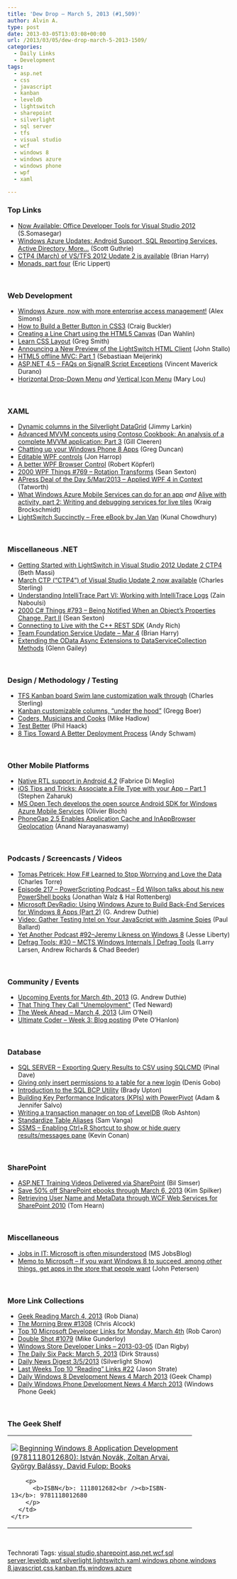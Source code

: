 ```yaml
---
title: 'Dew Drop – March 5, 2013 (#1,509)'
author: Alvin A.
type: post
date: 2013-03-05T13:03:08+00:00
url: /2013/03/05/dew-drop-march-5-2013-1509/
categories:
  - Daily Links
  - Development
tags:
  - asp.net
  - css
  - javascript
  - kanban
  - leveldb
  - lightswitch
  - sharepoint
  - silverlight
  - sql server
  - tfs
  - visual studio
  - wcf
  - windows 8
  - windows azure
  - windows phone
  - wpf
  - xaml

---
```

### <a name="top"></a>Top Links

  * <a href="http://blogs.msdn.com/b/somasegar/archive/2013/03/04/now-available-office-developer-tools-for-visual-studio-2012.aspx" target="_blank">Now Available: Office Developer Tools for Visual Studio 2012</a> (S.Somasegar)
  * <a href="http://weblogs.asp.net/scottgu/archive/2013/03/04/windows-azure-updates-android-support-sql-reporting-services-active-directory-more.aspx" target="_blank">Windows Azure Updates: Android Support, SQL Reporting Services, Active Directory, More…</a> (Scott Guthrie)
  * <a href="http://blogs.msdn.com/b/bharry/archive/2013/03/04/ctp4-march-of-vs-tfs-2012-update-2-is-available.aspx" target="_blank">CTP4 (March) of VS/TFS 2012 Update 2 is available</a> (Brian Harry)
  * <a href="http://ericlippert.com/2013/03/04/monads-part-four/?utm_source=rss&utm_medium=rss&utm_campaign=monads-part-four" target="_blank">Monads, part four</a> (Eric Lippert)

&#160;

### <a name="web"></a>Web Development

  * <a href="http://blogs.msdn.com/b/windowsazure/archive/2013/03/04/more-identity-and-access-management-improvements-in-windows-azure.aspx" target="_blank">Windows Azure, now with more enterprise access management!</a> (Alex Simons)
  * <a href="http://www.sitepoint.com/build-a-better-button-in-css3/" target="_blank">How to Build a Better Button in CSS3</a> (Craig Buckler)
  * <a href="http://blog.pluralsight.com/2013/03/04/creating-a-line-chart-using-the-html-5-canvas/" target="_blank">Creating a Line Chart using the HTML5 Canvas</a> (Dan Wahlin)
  * <a href="http://weblog.bocoup.com/introducing-learnlayout" target="_blank">Learn CSS Layout</a> (Greg Smith)
  * <a href="http://blogs.msdn.com/b/lightswitch/archive/2013/03/04/announcing-a-new-preview-of-the-lightswitch-html-client.aspx" target="_blank">Announcing a New Preview of the LightSwitch HTML Client</a> (John Stallo)
  * <a href="http://www.codeproject.com/Articles/556537/HTML5-offline-MVC-Part-1" target="_blank">HTML5 offline MVC: Part 1</a> (Sebastiaan Meijerink)
  * <a href="http://geekswithblogs.net/dotNETvinz/archive/2013/03/05/asp.net-4.5---faqs-on-signalr-script-exceptions.aspx" target="_blank">ASP.NET 4.5 &#8211; FAQs on SignalR Script Exceptions</a> (Vincent Maverick Durano)
  * <a href="http://tympanus.net/codrops/2013/03/05/horizontal-drop-down-menu/" target="_blank">Horizontal Drop-Down Menu</a> _and_ <a href="http://tympanus.net/codrops/2013/03/05/vertical-icon-menu/" target="_blank">Vertical Icon Menu</a> (Mary Lou)

&#160;

### <a name="silverlight"></a>XAML

  * <a href="http://jimmylarkin.net/post.aspx?id=a8ae3f9c-8e1b-42e2-813e-e515a7492cea" target="_blank">Dynamic columns in the Silverlight DataGrid</a> (Jimmy Larkin)
  * <a href="http://www.silverlightshow.net/items/Advanced-MVVM-concepts-using-Contoso-Cookbook-An-analysis-of-a-complete-MVVM-application-Part-3.aspx" target="_blank">Advanced MVVM concepts using Contoso Cookbook: An analysis of a complete MVVM application: Part 3</a> (Gill Cleeren)
  * <a href="http://channel9.msdn.com/coding4fun/blog/Chatting-up-your-Windows-Phone-8-Apps" target="_blank">Chatting up your Windows Phone 8 Apps</a> (Greg Duncan)
  * <a href="http://fsharpnews.blogspot.com/2013/03/editable-wpf-controls.html" target="_blank">Editable WPF controls</a> (Jon Harrop)
  * <a href="http://www.codeproject.com/Articles/555302/A-better-WPF-Browser-Control" target="_blank">A better WPF Browser Control</a> (Robert Köpferl)
  * <a href="http://wpf.2000things.com/2013/03/05/769-rotation-transforms/" target="_blank">2000 WPF Things #769 – Rotation Transforms</a> (Sean Sexton)
  * <a href="http://geekswithblogs.net/TATWORTH/archive/2013/03/05/apress-deal-of-the-day-5mar2013---applied-wpf-4-again.aspx" target="_blank">APress Deal of the Day 5/Mar/2013 &#8211; Applied WPF 4 in Context</a> (Tatworth)
  * <a href="http://kraigbrockschmidt.com/blog/?p=489" target="_blank">What Windows Azure Mobile Services can do for an app</a> _and_ <a href="http://blogs.msdn.com/b/windowsappdev/archive/2013/03/04/alive-with-activity-part-2-writing-and-debugging-services-for-live-tiles.aspx" target="_blank">Alive with activity, part 2: Writing and debugging services for live tiles</a> (Kraig Brockschmidt)
  * <a href="http://feedproxy.google.com/~r/kunal2383/~3/K0QGhqgXi3U/lightswitch-succinctly-free-ebook.html" target="_blank">LightSwitch Succinctly &#8211; Free eBook by Jan Van</a> (Kunal Chowdhury)

&#160;

### <a name="dotnet"></a>Miscellaneous .NET

  * <a href="http://blogs.msdn.com/b/bethmassi/archive/2013/03/04/getting-started-with-lightswitch-in-visual-studio-2012-update-2-ctp4.aspx" target="_blank">Getting Started with LightSwitch in Visual Studio 2012 Update 2 CTP4</a> (Beth Massi)
  * <a href="http://blogs.msdn.com/b/visualstudioalm/archive/2013/03/04/march-ctp-of-visual-studio-update-2.aspx" target="_blank">March CTP (“CTP4”) of Visual Studio Update 2 now available</a> (Charles Sterling)
  * <a href="http://feedproxy.google.com/~r/zainnab/~3/afJ6B3Hyllo/understanding-intellitrace-part-vi-working-with-intellitrace-logs.aspx" target="_blank">Understanding IntelliTrace Part VI: Working with IntelliTrace Logs</a> (Zain Naboulsi)
  * <a href="http://csharp.2000things.com/2013/03/05/793-being-notified-when-an-objects-properties-change-part-ii/" target="_blank">2000 C# Things #793 – Being Notified When an Object’s Properties Change, Part II</a> (Sean Sexton)
  * <a href="http://blogs.msdn.com/b/vcblog/archive/2013/03/04/test.aspx" target="_blank">Connecting to Live with the C++ REST SDK</a> (Andy Rich)
  * <a href="http://blogs.msdn.com/b/bharry/archive/2013/03/04/team-foundation-service-update-mar-4.aspx" target="_blank">Team Foundation Service Update – Mar 4</a> (Brian Harry)
  * <a href="http://blogs.msdn.com/b/writingdata_services/archive/2013/03/04/extending-the-odata-async-extensions-to-dataservicecollection-lt-t-gt-methods.aspx" target="_blank">Extending the OData Async Extensions to DataServiceCollection<T> Methods</a> (Glenn Gailey)

&#160;

### <a name="design"></a>Design / Methodology / Testing

  * <a href="http://blogs.msdn.com/b/visualstudioalm/archive/2013/03/05/tfs-kanban-board-swim-lane-customization-walk-through.aspx" target="_blank">TFS Kanban board Swim lane customization walk through</a> (Charles Sterling)
  * <a href="http://blogs.msdn.com/b/visualstudioalm/archive/2013/03/04/kanban-customizable-columns-under-the-hood.aspx" target="_blank">Kanban customizable columns, “under the hood”</a> (Gregg Boer)
  * <a href="http://feedproxy.google.com/~r/CodeRant/~3/1_tUiKiAwP8/coders-musicians-and-cooks.html" target="_blank">Coders, Musicians and Cooks</a> (Mike Hadlow)
  * <a href="http://feeds.haacked.com/~r/haacked/~3/QbKTk6IQAjg/test-better.aspx" target="_blank">Test Better</a> (Phil Haack)
  * <a href="http://www.schwammysays.net/8-tips-toward-a-better-deployment-process/" target="_blank">8 Tips Toward A Better Deployment Process</a> (Andy Schwam)

&#160;

### <a name="mobile"></a>Other Mobile Platforms

  * <a href="http://feedproxy.google.com/~r/blogspot/hsDu/~3/4ew2LaCFOMg/native-rtl-support-in-android-42.html" target="_blank">Native RTL support in Android 4.2</a> (Fabrice Di Meglio)
  * <a href="http://www.infragistics.com/community/blogs/stevez/archive/2013/03/04/associate-a-file-type-with-your-ios-application.aspx" target="_blank">iOS Tips and Tricks: Associate a File Type with your App &#8211; Part 1</a> (Stephen Zaharuk)
  * <a href="http://blogs.msdn.com/b/interoperability/archive/2013/03/04/ms-open-tech-develops-the-open-source-android-sdk-for-windows-azure-mobile-services.aspx" target="_blank">MS Open Tech develops the open source Android SDK for Windows Azure Mobile Services</a> (Olivier Bloch)
  * <a href="http://www.infoq.com/news/2013/03/phone-gap" target="_blank">PhoneGap 2.5 Enables Application Cache and InAppBrowser Geolocation</a> (Anand Narayanaswamy)

&#160;

### <a name="podcasts"></a>Podcasts / Screencasts / Videos

  * <a href="http://channel9.msdn.com/posts/Tomas-Petricek-How-F-Learned-to-Stop-Worrying-and-Love-the-Data" target="_blank">Tomas Petricek: How F# Learned to Stop Worrying and Love the Data</a> (Charles Torre)
  * <a href="http://feedproxy.google.com/~r/Powerscripting/~3/SAFw0HWrUe8/episode-217-power-scripting-podcast-ed-wilson-talks-about-his-new-power-shell-books" target="_blank">Episode 217 &#8211; PowerScripting Podcast &#8211; Ed Wilson talks about his new PowerShell books</a> (Jonathan Walz & Hal Rottenberg)
  * <a href="http://feeds.devhammer.net/~r/devhammer/~3/Of24cyu9ojk/microsoft-devradio-using-windows-azure-to-build-back-end-services-for-windows-8-apps-part-2" target="_blank">Microsoft DevRadio: Using Windows Azure to Build Back-End Services for Windows 8 Apps (Part 2)</a> (G. Andrew Duthie)
  * <a href="http://blog.pluralsight.com/2013/03/04/video-gather-testing-intel-on-your-javascript-with-jasmine-spies/" target="_blank">Video: Gather Testing Intel on Your JavaScript with Jasmine Spies</a> (Paul Ballard)
  * <a href="http://feedproxy.google.com/~r/JesseLiberty-SilverlightGeek/~3/ko-9-c1faBY/" target="_blank">Yet Another Podcast #92–Jeremy Likness on Windows 8</a> (Jesse Liberty)
  * <a href="http://channel9.msdn.com/Shows/Defrag-Tools/DefragTools30" target="_blank">Defrag Tools: #30 &#8211; MCTS Windows Internals | Defrag Tools</a> (Larry Larsen, Andrew Richards & Chad Beeder)

&#160;

### <a name="events"></a>Community / Events

  * <a href="http://feeds.devhammer.net/~r/devhammer/~3/_eataycW9f4/upcoming-events-for-march-4th-2013" target="_blank">Upcoming Events for March 4th, 2013</a> (G. Andrew Duthie)
  * <a href="http://blogs.tedneward.com/2013/03/05/That+Thing+They+Call+Unemployment.aspx" target="_blank">That Thing They Call "Unemployment"</a> (Ted Neward)
  * <a href="http://blogs.msdn.com/b/jimoneil/archive/2013/03/04/the-week-ahead-march-4-2013.aspx" target="_blank">The Week Ahead – March 4, 2013</a> (Jim O&#8217;Neil)
  * <a href="http://peteohanlon.wordpress.com/2013/03/04/ultimate-coder-week-3-blog-posting/" target="_blank">Ultimate Coder – Week 3: Blog posting</a> (Pete O’Hanlon)

&#160;

### <a name="sql"></a>Database

  * <a href="http://blog.sqlauthority.com/2013/03/05/sql-server-exporting-query-results-to-csv-using-sqlcmd/" target="_blank">SQL SERVER – Exporting Query Results to CSV using SQLCMD</a> (Pinal Dave)
  * <a href="http://blogs.lessthandot.com/index.php/DataMgmt/DBAdmin/MSSQLServerAdmin/giving-only-insert-permissions-to" target="_blank">Giving only insert permissions to a table for a new login</a> (Denis Gobo)
  * <a href="http://www.sqlservercentral.com/blogs/salvoz-sql/2013/03/04/introduction-to-the-sql-bcp-utility/" target="_blank">Introduction to the SQL BCP Utility</a> (Brady Upton)
  * <a href="http://feedproxy.google.com/~r/MSSQLTips-LatestSqlServerTips/~3/Q4XlrHIJ0lU/tip.asp" target="_blank">Building Key Performance Indicators (KPIs) with PowerPivot</a> (Adam & Jennifer Salvo)
  * <a href="http://feedproxy.google.com/~r/RobAshton/~3/L6aqvJPcgxQ/writing-a-transaction-manager-on-top-of-leveldb.html" target="_blank">Writing a transaction manager on top of LevelDB</a> (Rob Ashton)
  * <a href="http://blogs.lessthandot.com/index.php/DataMgmt/business-intelligence-1/standardize-table-aliases" target="_blank">Standardize Table Aliases</a> (Sam Vanga)
  * <a href="http://blogs.lessthandot.com/index.php/DataMgmt/DBProgramming/MSSQLServer/ssms-enabling-ctrl-r-shortcut" target="_blank">SSMS &#8211; Enabling Ctrl+R Shortcut to show or hide query results/messages pane</a> (Kevin Conan)

&#160;

### <a name="sp"></a>SharePoint

  * <a href="http://feedproxy.google.com/~r/bsimser/~3/Ivek4fwh4-U/asp-net-training-videos-delivered-via-sharepoint.aspx" target="_blank">ASP.NET Training Videos Delivered via SharePoint</a> (Bil Simser)
  * <a href="http://blogs.msdn.com/b/microsoft_press/archive/2013/03/04/save-50-off-sharepoint-ebooks-through-march-6-2013.aspx" target="_blank">Save 50% off SharePoint ebooks through March 6, 2013</a> (Kim Spilker)
  * <a href="http://feedproxy.google.com/~r/Nerdyhearn/~3/L0P5jcK_Rbo/231" target="_blank">Retrieving User Name and MetaData through WCF Web Services for SharePoint 2010</a> (Tom Hearn)

&#160;

### <a name="misc"></a>Miscellaneous

  * <a href="http://feeds.microsoftjobsblog.com/~r/MicrosoftJobsBlog/~3/kfkRmZP0W9w/MSFT-is-often-misunderstood" target="_blank">Jobs in IT: Microsoft is often misunderstood</a> (MS JobsBlog)
  * <a href="http://feedproxy.google.com/~r/CodeBetter/~3/-E6FefLIfCk/" target="_blank">Memo to Microsoft – If you want Windows 8 to succeed, among other things, get apps in the store that people want</a> (John Petersen)

&#160;

### <a name="links"></a>More Link Collections

  * <a href="http://feedproxy.google.com/~r/RegularGeek/~3/6cCx44rxJaY/" target="_blank">Geek Reading March 4, 2013</a> (Rob Diana)
  * <a href="http://feedproxy.google.com/~r/ReflectivePerspective/~3/xRn1XKF0jiA/" target="_blank">The Morning Brew #1308</a> (Chris Alcock)
  * <a href="http://blogs.msdn.com/b/robcaron/archive/2013/03/04/top-10-microsoft-developer-links-for-monday-march-4th.aspx" target="_blank">Top 10 Microsoft Developer Links for Monday, March 4th</a> (Rob Caron)
  * <a href="http://afreshcup.com/home/2013/3/5/double-shot-1079.html" target="_blank">Double Shot #1079</a> (Mike Gunderloy)
  * <a href="http://feedproxy.google.com/~r/DanRigby/~3/umghBPylvBU/" target="_blank">Windows Store Developer Links – 2013-03-05</a> (Dan Rigby)
  * <a href="http://feeds.feedblitz.com/~/38690243/0/dirkstrauss~The-Daily-Six-Pack-March" target="_blank">The Daily Six Pack: March 5, 2013</a> (Dirk Strauss)
  * <a href="http://feedproxy.google.com/~r/silverlightshow/~3/WEID-t40LyE/Daily-News-Digest-3-5-2013.aspx" target="_blank">Daily News Digest 3/5/2013</a> (Silverlight Show)
  * <a href="http://feedproxy.google.com/~r/sqlserverpedia/~3/0ZO1Dk8SpTk/" target="_blank">Last Weeks Top 10 “Reading” Links #22</a> (Jason Strate)
  * <a href="http://www.geekchamp.com/windows-8-news/daily-windows-8-development-news-4-march-2013" target="_blank">Daily Windows 8 Development News 4 March 2013</a> (Geek Champ)
  * <a href="http://feedproxy.google.com/~r/Windowsphonegeek/~3/dJYhtJ_qchs/daily-windows-phone-development-news-4-march-2013" target="_blank">Daily Windows Phone Development News 4 March 2013</a> (Windows Phone Geek)

&#160;

### <a name="shelf"></a>The Geek Shelf

<div style="padding-bottom: 0px; margin: 0px; padding-left: 0px; padding-right: 0px; display: inline; float: none; padding-top: 0px" id="scid:7dc1bd33-94bd-46fd-a20b-0131235bcd47:4ddde58a-7a6e-4dea-b2fb-44dc6ee250ec" class="wlWriterEditableSmartContent">
  <table cellspacing="0" cellpadding="2" width="400" border="0" unselectable="on">
    <tr>
      <td valign="top" width="400">
        <p>
          <a title="Beginning Windows 8 Application Development (9781118012680): Istv&aacute;n Nov&aacute;k, Zoltan Arvai, Gy&ouml;rgy Bal&aacute;ssy, David Fulop: Books" href="http://www.amazon.com/exec/obidos/ASIN/1118012682/alvinashcraft-20"><img data-recalc-dims="1" decoding="async" src="https://i0.wp.com/images.amazon.com/images/P/1118012682.01.MZZZZZZZ.jpg?w=660" border="0" align="left" style="float:left" />Beginning Windows 8 Application Development (9781118012680): Istv&aacute;n Nov&aacute;k, Zoltan Arvai, Gy&ouml;rgy Bal&aacute;ssy, David Fulop: Books</a>
        </p>
        
        <p>
          <b>ISBN</b>: 1118012682<br /><b>ISBN-13</b>: 9781118012680
        </p>
      </td>
    </tr>
  </table>
</div>

&#160;

<div style="padding-bottom: 0px; margin: 0px; padding-left: 0px; padding-right: 0px; display: inline; float: none; padding-top: 0px" id="scid:0767317B-992E-4b12-91E0-4F059A8CECA8:b2195275-1141-4882-b6c6-7a40b46c444a" class="wlWriterEditableSmartContent">
  Technorati Tags: <a href="http://technorati.com/tags/visual+studio" rel="tag">visual studio</a>,<a href="http://technorati.com/tags/sharepoint" rel="tag">sharepoint</a>,<a href="http://technorati.com/tags/asp.net" rel="tag">asp.net</a>,<a href="http://technorati.com/tags/wcf" rel="tag">wcf</a>,<a href="http://technorati.com/tags/sql+server" rel="tag">sql server</a>,<a href="http://technorati.com/tags/leveldb" rel="tag">leveldb</a>,<a href="http://technorati.com/tags/wpf" rel="tag">wpf</a>,<a href="http://technorati.com/tags/silverlight" rel="tag">silverlight</a>,<a href="http://technorati.com/tags/lightswitch" rel="tag">lightswitch</a>,<a href="http://technorati.com/tags/xaml" rel="tag">xaml</a>,<a href="http://technorati.com/tags/windows+phone" rel="tag">windows phone</a>,<a href="http://technorati.com/tags/windows+8" rel="tag">windows 8</a>,<a href="http://technorati.com/tags/javascript" rel="tag">javascript</a>,<a href="http://technorati.com/tags/css" rel="tag">css</a>,<a href="http://technorati.com/tags/kanban" rel="tag">kanban</a>,<a href="http://technorati.com/tags/tfs" rel="tag">tfs</a>,<a href="http://technorati.com/tags/windows+azure" rel="tag">windows azure</a>
</div>